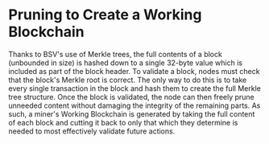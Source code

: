 # Pruning to Create a Working Blockchain

Thanks to BSV's use of Merkle trees, the full contents of a block (unbounded in size) is hashed down to a single 32-byte value which is included as part of the block header. To validate a block, nodes must check that the block's Merkle root is correct. The only way to do this is to take every single transaction in the block and hash them to create the full Merkle tree structure. Once the block is validated, the node can then freely prune unneeded content without damaging the integrity of the remaining parts. As such, a miner's Working Blockchain is generated by taking the full content of each block and cutting it back to only that which they determine is needed to most effectively validate future actions.
